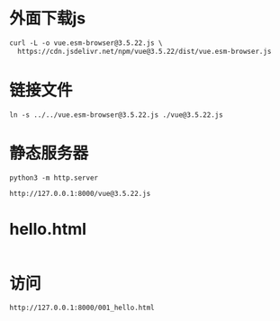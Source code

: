 # 外面下载js
```html
curl -L -o vue.esm-browser@3.5.22.js \
  https://cdn.jsdelivr.net/npm/vue@3.5.22/dist/vue.esm-browser.js
```

# 链接文件

```shell
ln -s ../../vue.esm-browser@3.5.22.js ./vue@3.5.22.js
```

# 静态服务器

```shell
python3 -m http.server
```

```
http://127.0.0.1:8000/vue@3.5.22.js
```

# hello.html

```html

```

# 访问

```url
http://127.0.0.1:8000/001_hello.html
```